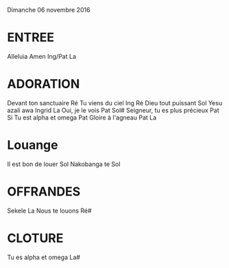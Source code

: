 Dimanche 06 novembre 2016

# ENTREE
Alleluia Amen Ing/Pat La

# ADORATION
Devant ton sanctuaire Ré
Tu viens du ciel Ing Ré
Dieu tout puissant Sol
Yesu azali awa Ingrid La
Oui, je le vois Pat Sol#
Seigneur, tu es plus précieux Pat Si
Tu est alpha et omega Pat
Gloire à l'agneau Pat La

# Louange
Il est bon de louer Sol
Nakobanga te Sol

# OFFRANDES
Sekele La
Nous te louons Ré#

# CLOTURE
Tu es alpha et omega La#
